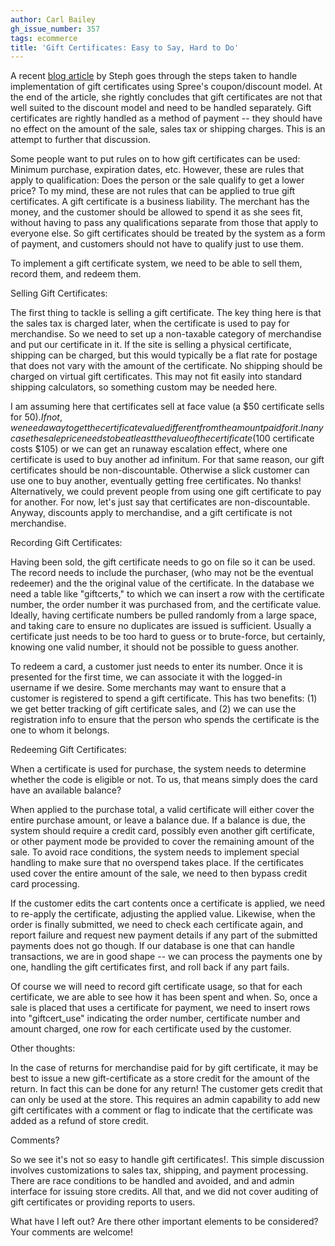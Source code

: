 ```yaml
---
author: Carl Bailey
gh_issue_number: 357
tags: ecommerce
title: 'Gift Certificates: Easy to Say, Hard to Do'
---
```




A recent [blog article](/blog/2010/07/29/spree-gift-certificates-and-coupons) by Steph goes through the steps taken to handle implementation of gift certificates using Spree's coupon/discount model.  At the end of the article, she rightly concludes that gift certificates are not that well suited to the discount model and need to be handled separately.  Gift certificates are rightly handled as a method of payment -- they should have no effect on the amount of the sale, sales tax or shipping charges.  This is an attempt to further that discussion.

Some people want to put rules on to how gift certificates can be used: Minimum purchase, expiration dates, etc.  However, these are rules that apply to qualification:  Does the person or the sale qualify to get a lower price?  To my mind, these are not rules that can be applied to true gift certificates.  A gift certificate is a business liability.  The merchant has the money, and the customer should be allowed to spend it as she sees fit, without having to pass any qualifications separate from those that apply to everyone else.  So gift certificates should be treated by the system as a form of payment, and customers should not have to qualify just to use them.

To implement a gift certificate system, we need to be able to sell them, record them, and redeem them.

Selling Gift Certificates:

The first thing to tackle is selling a gift certificate.  The key thing here is that the sales tax is charged later, when the certificate is used to pay for merchandise.  So we need to set up a non-taxable category of merchandise and put our certificate in it.  If the site is selling a physical certificate, shipping can be charged, but this would typically be a flat rate for postage that does not vary with the amount of the certificate.  No shipping should be charged on virtual gift certificates.   This may not fit easily into standard shipping calculators, so something custom may be needed here.

I am assuming here that certificates sell at face value (a $50 certificate sells for $50).  If not, we need a way to get the certificate value different from the amount paid for it.  In any case the sale price needs to be at least the value of the certificate ($100 certificate costs $105) or we can get an runaway escalation effect, where one certificate is used to buy another ad infinitum.  For that same reason, our gift certificates should be non-discountable.  Otherwise a slick customer can use one to buy another, eventually getting free certificates.  No thanks!    Alternatively, we could prevent people from using one gift certificate to pay for another.  For now, let's just say that certificates are non-discountable.  Anyway, discounts apply to merchandise, and a gift certificate is not merchandise.

Recording Gift Certificates:

Having been sold, the gift certificate needs to go on file so it can be used.  The record needs to include the purchaser, (who may not be the eventual redeemer) and the the original value of the certificate.  In the database we need a table like "giftcerts," to which we can insert a row with the certificate number, the order number it was purchased from, and the certificate value.  Ideally, having certificate numbers be pulled randomly from a large space, and taking care to ensure no duplicates are issued is sufficient.  Usually a certificate just needs to be too hard to guess or to brute-force, but certainly, knowing one valid number, it should not be possible to guess another.

To redeem a card, a customer just needs to enter its number.  Once it is presented for the first time, we can associate it with the logged-in username if we desire.  Some merchants may want to ensure that a customer is registered to spend a gift certificate.  This has two benefits: (1) we get better tracking of gift certificate sales, and (2) we can use the registration info to ensure that the person who spends the certificate is the one to whom it belongs.

Redeeming Gift Certificates:

When a certificate is used for purchase, the system needs to determine whether the code is eligible or not. To us, that means simply does the card have an available balance?

When applied to the purchase total, a valid certificate will either cover the entire purchase amount, or leave a balance due.  If a balance is due, the system should require a credit card, possibly even another gift certificate, or other payment mode be provided to cover the remaining amount of the sale.  To avoid race conditions, the system needs to implement special handling to make sure that no overspend takes place.  If the certificates used cover the entire amount of the sale, we need to then bypass credit card processing.

If the customer edits the cart contents once a certificate is applied, we need to re-apply the certificate, adjusting the applied value.  Likewise, when the order is finally submitted, we need to check each certificate again, and report failure and request new payment details if any part of the submitted payments does not go though. If our database is one that can handle transactions, we are in good shape -- we can process the payments one by one, handling the gift certificates first, and roll back if any part fails.

Of course we will need to record gift certificate usage, so that for each certificate, we are able to see how it has been spent and when.  So, once a sale is placed that uses a certificate for payment, we need to insert rows into "giftcert_use" indicating the order number, certificate number and amount charged, one row for each certificate used by the customer.

Other thoughts:

In the case of returns for merchandise paid for by gift certificate, it may be best to issue a new gift-certificate as a store credit for the amount of the return.  In fact this can be done for any return!  The customer gets credit that can only be used at the store.  This requires an admin capability to add new gift certificates with a comment or flag to indicate that the certificate was added as a refund of store credit.

Comments?

So we see it's not so easy to handle gift certificates!.  This simple discussion involves customizations to sales tax, shipping, and payment processing. There are race conditions to be handled and avoided, and and admin interface for issuing store credits.  All that, and we did not cover auditing of gift certificates or providing reports to users.

What have I left out?  Are there other important elements to be considered?  Your comments are welcome!


